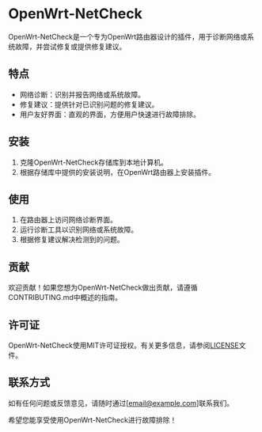 # OpenWrt-NetCheck

OpenWrt-NetCheck是一个专为OpenWrt路由器设计的插件，用于诊断网络或系统故障，并尝试修复或提供修复建议。

## 特点
- 网络诊断：识别并报告网络或系统故障。
- 修复建议：提供针对已识别问题的修复建议。
- 用户友好界面：直观的界面，方便用户快速进行故障排除。

## 安装
1. 克隆OpenWrt-NetCheck存储库到本地计算机。
2. 根据存储库中提供的安装说明，在OpenWrt路由器上安装插件。

## 使用
1. 在路由器上访问网络诊断界面。
2. 运行诊断工具以识别网络或系统故障。
3. 根据修复建议解决检测到的问题。

## 贡献
欢迎贡献！如果您想为OpenWrt-NetCheck做出贡献，请遵循CONTRIBUTING.md中概述的指南。

## 许可证
OpenWrt-NetCheck使用MIT许可证授权。有关更多信息，请参阅[LICENSE](LICENSE)文件。

## 联系方式
如有任何问题或反馈意见，请随时通过[email@example.com]联系我们。

希望您能享受使用OpenWrt-NetCheck进行故障排除！
